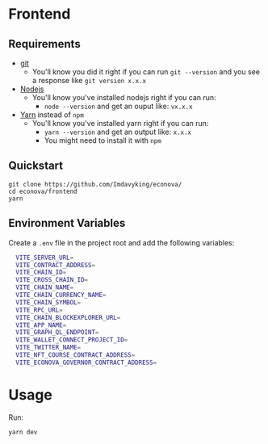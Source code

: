 # Frontend

## Requirements

- [git](https://git-scm.com/book/en/v2/Getting-Started-Installing-Git)
  - You'll know you did it right if you can run `git --version` and you see a response like `git version x.x.x`
- [Nodejs](https://nodejs.org/en/)
  - You'll know you've installed nodejs right if you can run:
    - `node --version` and get an ouput like: `vx.x.x`
- [Yarn](https://classic.yarnpkg.com/lang/en/docs/install/) instead of `npm`
  - You'll know you've installed yarn right if you can run:
    - `yarn --version` and get an output like: `x.x.x`
    - You might need to install it with `npm`

## Quickstart

```
git clone https://github.com/Imdavyking/econova/
cd econova/frontend
yarn
```

## Environment Variables

Create a `.env` file in the project root and add the following variables:

```bash
  VITE_SERVER_URL=
  VITE_CONTRACT_ADDRESS=
  VITE_CHAIN_ID=
  VITE_CROSS_CHAIN_ID=
  VITE_CHAIN_NAME=
  VITE_CHAIN_CURRENCY_NAME=
  VITE_CHAIN_SYMBOL=
  VITE_RPC_URL=
  VITE_CHAIN_BLOCKEXPLORER_URL=
  VITE_APP_NAME=
  VITE_GRAPH_QL_ENDPOINT=
  VITE_WALLET_CONNECT_PROJECT_ID=
  VITE_TWITTER_NAME=
  VITE_NFT_COURSE_CONTRACT_ADDRESS=
  VITE_ECONOVA_GOVERNOR_CONTRACT_ADDRESS=
```

# Usage

Run:

```
yarn dev
```
